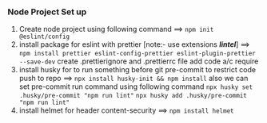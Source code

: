 ### Node Project Set up ###
1. Create node project using following command
==> ```npm init @eslint/config```
2. install package for eslint with prettier [note:- use extensions ***lintel***]
==> ```npm install prettier eslint-config-prettier eslint-plugin-prettier --save-dev```
    create .prettierignore and .prettierrc file add code a/c require
3. install husky for to run something before git pre-commit to restrict code push to repo
==> ```npx install husky-init && npm install```
    also we can set pre-commit run command using following command
    ```npx husky set .husky/pre-commit "npm run lint"```
    ```npx husky add .husky/pre-commit "npm run lint"```
4. install helmet for header content-security
==> ```npm install helmet```
